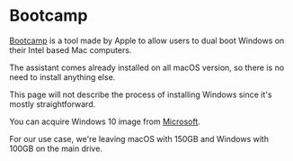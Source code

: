 # Bootcamp

[Bootcamp](https://support.apple.com/en-us/HT201468) is a tool made by Apple to allow users to dual boot Windows on their Intel based Mac computers.

The assistant comes already installed on all macOS version, so there is no need to install anything else.

This page will not describe the process of installing Windows since it's mostly straightforward.

You can acquire Windows 10 image from [Microsoft](https://www.microsoft.com/en-us/software-download/windows10).

For our use case, we're leaving macOS with 150GB and Windows with 100GB on the main drive.
